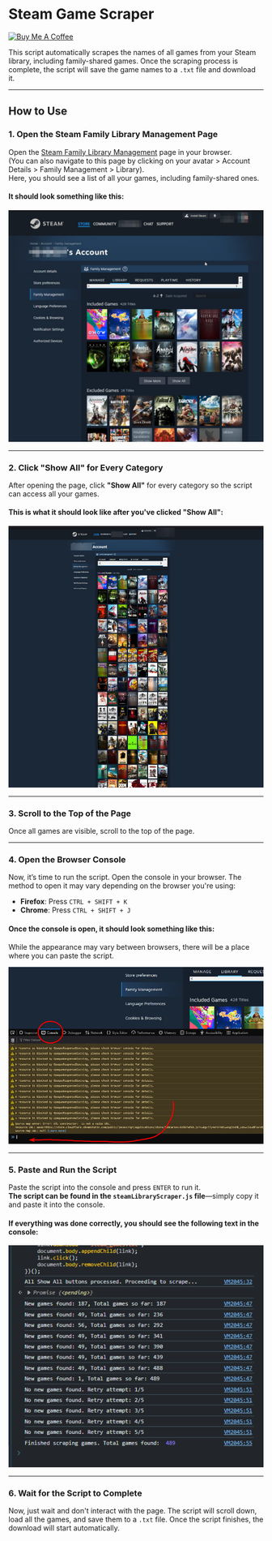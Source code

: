 # Steam Game Scraper 

[![Buy Me A Coffee](https://img.shields.io/badge/☕-Buy%20me%20a%20coffee-yellow?style=flat-square)](https://www.buymeacoffee.com/kur0)  

This script automatically scrapes the names of all games from your Steam library, including family-shared games. Once the scraping process is complete, the script will save the game names to a `.txt` file and download it.

---

## How to Use

### 1. Open the Steam Family Library Management Page
Open the [Steam Family Library Management](https://store.steampowered.com/account/familymanagement?tab=library) page in your browser.  
(You can also navigate to this page by clicking on your avatar > Account Details > Family Management > Library).  
Here, you should see a list of all your games, including family-shared ones.

#### It should look something like this:
![Screenshot](images/screenshot1.jpg)

---

### 2. Click "Show All" for Every Category
After opening the page, click **"Show All"** for every category so the script can access all your games.

#### This is what it should look like after you've clicked "Show All":
![Screenshot](images/screenshot2.jpg)

---

### 3. Scroll to the Top of the Page
Once all games are visible, scroll to the top of the page.

---

### 4. Open the Browser Console
Now, it’s time to run the script. Open the console in your browser. The method to open it may vary depending on the browser you're using:
- **Firefox**: Press `CTRL + SHIFT + K`
- **Chrome**: Press `CTRL + SHIFT + J`

#### Once the console is open, it should look something like this:
While the appearance may vary between browsers, there will be a place where you can paste the script.

![Screenshot](images/screenshot3.jpg)

---

### 5. Paste and Run the Script
Paste the script into the console and press `ENTER` to run it.  
**The script can be found in the `steamLibraryScraper.js` file**—simply copy it and paste it into the console.

#### If everything was done correctly, you should see the following text in the console:
![Screenshot](images/screenshot4.png)

---

### 6. Wait for the Script to Complete
Now, just wait and don't interact with the page. The script will scroll down, load all the games, and save them to a `.txt` file. Once the script finishes, the download will start automatically.
